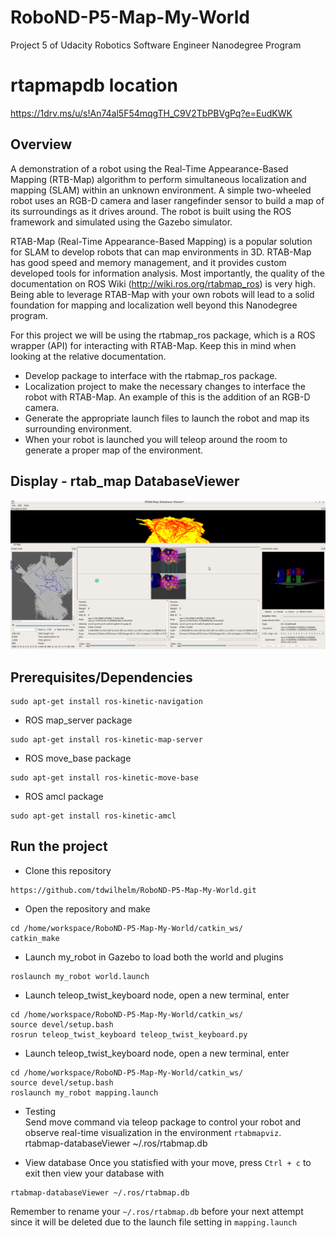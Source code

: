# RoboND-P5-Map-My-World
Project 5 of Udacity Robotics Software Engineer Nanodegree Program

# rtapmapdb location
https://1drv.ms/u/s!An74al5F54mqgTH_C9V2TbPBVgPq?e=EudKWK

## Overview  
A demonstration of a robot using the Real-Time Appearance-Based Mapping (RTB-Map) algorithm to perform simultaneous localization and mapping (SLAM) within an unknown environment. A simple two-wheeled robot uses an RGB-D camera and laser rangefinder sensor to build a map of its surroundings as it drives around. The robot is built using the ROS framework and simulated using the Gazebo simulator.

RTAB-Map (Real-Time Appearance-Based Mapping) is a popular solution for SLAM to develop robots that can map environments in 3D. RTAB-Map has good speed and memory management, and it provides custom developed tools for information analysis. Most importantly, the quality of the documentation on ROS Wiki (http://wiki.ros.org/rtabmap_ros) is very high. Being able to leverage RTAB-Map with your own robots will lead to a solid foundation for mapping and localization well beyond this Nanodegree program.

For this project we will be using the rtabmap_ros package, which is a ROS wrapper (API) for interacting with RTAB-Map. Keep this in mind when looking at the relative documentation.  
* Develop package to interface with the rtabmap_ros package. 
* Localization project to make the necessary changes to interface the robot with RTAB-Map. An example of this is the addition of an RGB-D camera. 
* Generate the appropriate launch files to launch the robot and map its surrounding environment.
* When your robot is launched you will teleop around the room to generate a proper map of the environment.

## Display - rtab_map DatabaseViewer  
 
![Demo](rtab-map-db-viewer.png) 

## Prerequisites/Dependencies  
```
sudo apt-get install ros-kinetic-navigation
```
* ROS map_server package  
```
sudo apt-get install ros-kinetic-map-server
```
* ROS move_base package  
```
sudo apt-get install ros-kinetic-move-base
```
* ROS amcl package  
```
sudo apt-get install ros-kinetic-amcl
```
## Run the project  
* Clone this repository
```
https://github.com/tdwilhelm/RoboND-P5-Map-My-World.git
```
* Open the repository and make  
```
cd /home/workspace/RoboND-P5-Map-My-World/catkin_ws/
catkin_make
```
* Launch my_robot in Gazebo to load both the world and plugins  
```
roslaunch my_robot world.launch
```  
* Launch teleop_twist_keyboard node, open a new terminal, enter  
```
cd /home/workspace/RoboND-P5-Map-My-World/catkin_ws/
source devel/setup.bash
rosrun teleop_twist_keyboard teleop_twist_keyboard.py
```  
* Launch teleop_twist_keyboard node, open a new terminal, enter  
```
cd /home/workspace/RoboND-P5-Map-My-World/catkin_ws/
source devel/setup.bash
roslaunch my_robot mapping.launch
```  
* Testing  
Send move command via teleop package to control your robot and observe real-time visualization in the environment `rtabmapviz`.  
rtabmap-databaseViewer ~/.ros/rtabmap.db

* View database
Once you statisfied with your move, press `Ctrl + c` to exit then view your database with
```
rtabmap-databaseViewer ~/.ros/rtabmap.db
```
Remember to rename your `~/.ros/rtabmap.db` before your next attempt since it will be deleted due to the launch file setting in `mapping.launch`
